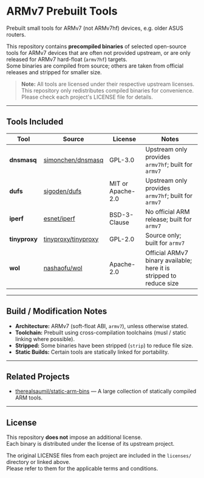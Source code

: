 # ARMv7 Prebuilt Tools

Prebuilt small tools for ARMv7 (not ARMv7hf) devices, e.g. older ASUS routers.

This repository contains **precompiled binaries** of selected open-source tools
for ARMv7 devices that are often not provided upstream, or are only released for
ARMv7 hard-float (`armv7hf`) targets.  
Some binaries are compiled from source; others are taken from official releases
and stripped for smaller size.

> **Note:** All tools are licensed under their respective upstream licenses.
> This repository only redistributes compiled binaries for convenience.  
> Please check each project's LICENSE file for details.

---

## Tools Included

| Tool | Source | License | Notes |
|------|--------|---------|-------|
| **dnsmasq** | [simonchen/dnsmasq](https://github.com/simonchen/dnsmasq) | GPL-3.0 | Upstream only provides `armv7hf`; built for `armv7` |
| **dufs** | [sigoden/dufs](https://github.com/sigoden/dufs) | MIT or Apache-2.0 | Upstream only provides `armv7hf`; built for `armv7` |
| **iperf** | [esnet/iperf](https://github.com/esnet/iperf) | BSD-3-Clause | No official ARM release; built for `armv7` |
| **tinyproxy** | [tinyproxy/tinyproxy](https://github.com/tinyproxy/tinyproxy) | GPL-2.0 | Source only; built for `armv7` |
| **wol** | [nashaofu/wol](https://github.com/nashaofu/wol) | Apache-2.0 | Official ARMv7 binary available; here it is stripped to reduce size |

---

## Build / Modification Notes

- **Architecture:** ARMv7 (soft-float ABI, `armv7`), unless otherwise stated.
- **Toolchain:** Prebuilt using cross-compilation toolchains (musl / static linking where possible).
- **Stripped:** Some binaries have been stripped (`strip`) to reduce file size.
- **Static Builds:** Certain tools are statically linked for portability.

---

## Related Projects

- [therealsaumil/static-arm-bins](https://github.com/therealsaumil/static-arm-bins) — A large collection of statically compiled ARM tools.

---

## License

This repository **does not** impose an additional license.  
Each binary is distributed under the license of its upstream project.

The original LICENSE files from each project are included in the `licenses/` directory or linked above.  
Please refer to them for the applicable terms and conditions.
